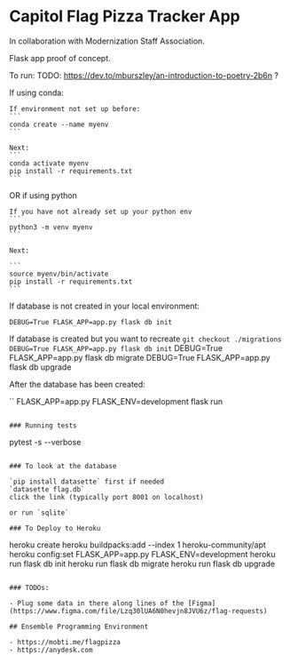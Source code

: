# Capitol Flag Pizza Tracker App

In collaboration with Modernization Staff Association.

Flask app proof of concept.

To run:
TODO: https://dev.to/mburszley/an-introduction-to-poetry-2b6n ?

If using conda:

    If environment not set up before:
    ```
    conda create --name myenv
    ```

    Next:
    ```
    conda activate myenv
    pip install -r requirements.txt
    ```

OR if using python

    If you have not already set up your python env
    ```
    python3 -m venv myenv
    ```

    Next:

    ```
    source myenv/bin/activate
    pip install -r requirements.txt
    ```

If database is not created in your local environment:

`DEBUG=True FLASK_APP=app.py flask db init`

If database is created but you want to recreate
`git checkout ./migrations`
`DEBUG=True FLASK_APP=app.py flask db init`
DEBUG=True FLASK_APP=app.py flask db migrate
DEBUG=True FLASK_APP=app.py flask db upgrade

After the database has been created:

``
FLASK_APP=app.py FLASK_ENV=development flask run

```

### Running tests

```

pytest -s --verbose

```

### To look at the database

`pip install datasette` first if needed
`datasette flag.db`
click the link (typically port 8001 on localhost)

or run `sqlite`

### To Deploy to Heroku
```

heroku create
heroku buildpacks:add --index 1 heroku-community/apt
heroku config:set FLASK_APP=app.py FLASK_ENV=development
heroku run flask db init
heroku run flask db migrate
heroku run flask db upgrade

```

### TODOs:

- Plug some data in there along lines of the [Figma](https://www.figma.com/file/Lzq30lUA6N0hevjn8JVU6z/flag-requests)

## Ensemble Programming Environment

- https://mobti.me/flagpizza
- https://anydesk.com

```

```

```
